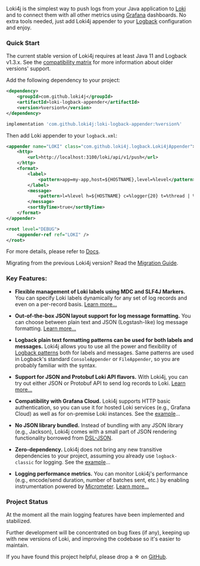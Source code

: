 Loki4j is the simplest way to push logs from your Java application
to [Loki](https://grafana.com/oss/loki/) and to connect them with all other metrics
using [Grafana](https://grafana.com/oss/grafana/) dashboards.
No extra tools needed, just add Loki4j appender to your [Logback](http://logback.qos.ch/)
configuration and enjoy.

### Quick Start

The current stable version of Loki4j requires at least Java 11 and Logback v1.3.x.
See the [compatibility matrix](docs/compatibility) for more information about older versions' support.

Add the following dependency to your project:

<!--DOCUSAURUS_CODE_TABS-->
<!--Maven-->

```xml
<dependency>
    <groupId>com.github.loki4j</groupId>
    <artifactId>loki-logback-appender</artifactId>
    <version>%version%</version>
</dependency>
```
<!--Gradle-->

```groovy
implementation 'com.github.loki4j:loki-logback-appender:%version%'
```
<!--END_DOCUSAURUS_CODE_TABS-->

Then add Loki appender to your `logback.xml`:

```xml
<appender name="LOKI" class="com.github.loki4j.logback.Loki4jAppender">
    <http>
        <url>http://localhost:3100/loki/api/v1/push</url>
    </http>
    <format>
        <label>
            <pattern>app=my-app,host=${HOSTNAME},level=%level</pattern>
        </label>
        <message>
            <pattern>l=%level h=${HOSTNAME} c=%logger{20} t=%thread | %msg %ex</pattern>
        </message>
        <sortByTime>true</sortByTime>
    </format>
</appender>

<root level="DEBUG">
    <appender-ref ref="LOKI" />
</root>
```

For more details, please refer to [Docs](docs/configuration).

Migrating from the previous Loki4j version? Read the [Migration Guide](docs/migration).

### Key Features:

- **Flexible management of Loki labels using MDC and SLF4J Markers.**
You can specify Loki labels dynamically for any set of log records and even on a per-record basis.
[Learn more...](docs/labels)

- **Out-of-the-box JSON layout support for log message formatting.**
You can choose between plain text and JSON (Logstash-like) log message formatting.
[Learn more...](docs/jsonlayout)

- **Logback plain text formatting patterns can be used for both labels and messages.**
Loki4j allows you to use all the power and flexibility of
[Logback patterns](http://logback.qos.ch/manual/layouts.html#ClassicPatternLayout)
both for labels and messages.
Same patterns are used in Logback's standard `ConsoleAppender` or `FileAppender`,
so you are probably familiar with the syntax.

- **Support for JSON and Protobuf Loki API flavors.**
With Loki4j, you can try out either JSON or Protobuf API to send log records to Loki.
[Learn more...](docs/protobuf)

- **Compatibility with Grafana Cloud.**
Loki4j supports HTTP basic authentication, so you can use it for hosted Loki services (e.g., Grafana Cloud)
as well as for on-premise Loki instances.
See the [example](docs/grafanacloud)...

- **No JSON library bundled.**
Instead of bundling with any JSON library (e.g., Jackson),
Loki4j comes with a small part of JSON rendering functionality borrowed from [DSL-JSON](https://github.com/ngs-doo/dsl-json/).

- **Zero-dependency.**
Loki4j does not bring any new transitive dependencies to your project,
assuming you already use `logback-classic` for logging.
See the [example](docs/configuration#minimalistic-zero-dependency-configuration)...

- **Logging performance metrics.**
You can monitor Loki4j's performance (e.g., encode/send duration, number of batches sent, etc.)
by enabling instrumentation powered by [Micrometer](https://micrometer.io/).
[Learn more...](docs/performance)

### Project Status

At the moment all the main logging features have been implemented and stabilized.

Further development will be concentrated on bug fixes (if any), keeping up with new versions of Loki, and
improving the codebase so it's easier to maintain.

If you have found this project helpful, please drop a ☆ on [GitHub](https://github.com/loki4j/loki-logback-appender).

